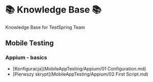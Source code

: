 # 📚 Knowledge Base 📚
Knowledge Base for TestSpring Team

## Mobile Testing

### Appium - basics

- [Konfiguracja](MobileAppTesting/Appium/01 Configuration.md)
- [Pierwszy skrypt](MobileAppTesting/Appium/02 First Script.md)
